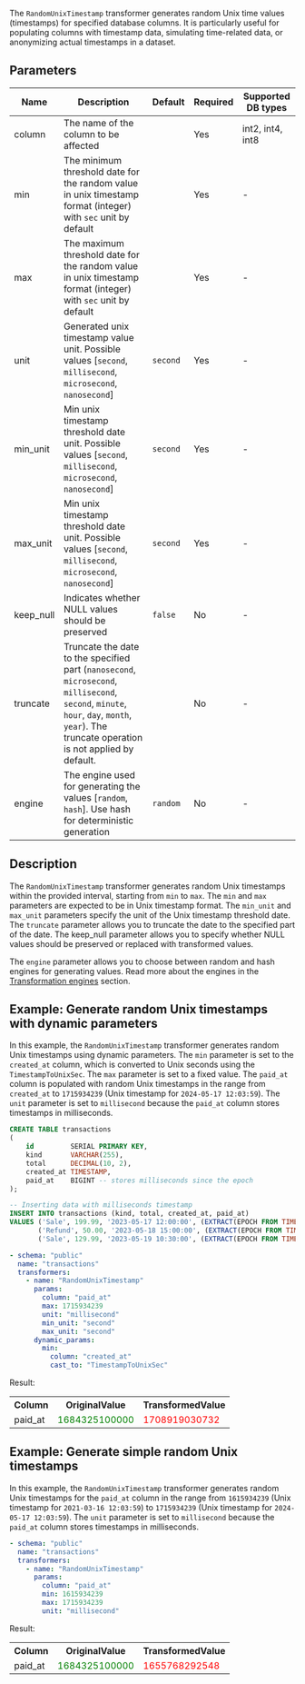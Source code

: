 The `RandomUnixTimestamp` transformer generates random Unix time values (timestamps) for specified database columns. It
is
particularly useful for populating columns with timestamp data, simulating time-related data, or anonymizing actual
timestamps in a dataset.

## Parameters

| Name      | Description                                                                                                                                                                                 | Default  | Required | Supported DB types |
|-----------|---------------------------------------------------------------------------------------------------------------------------------------------------------------------------------------------|----------|----------|--------------------|
| column    | The name of the column to be affected                                                                                                                                                       |          | Yes      | int2, int4, int8   |
| min       | The minimum threshold date for the random value in unix timestamp format (integer) with `sec` unit by default                                                                               |          | Yes      | -                  |
| max       | The maximum threshold date for the random value in unix timestamp format (integer) with `sec` unit by default                                                                               |          | Yes      | -                  |
| unit      | Generated unix timestamp value unit. Possible values [`second`, `millisecond`, `microsecond`, `nanosecond`]                                                                                 | `second` | Yes      | -                  |
| min_unit  | Min unix timestamp threshold date unit. Possible values [`second`, `millisecond`, `microsecond`, `nanosecond`]                                                                              | `second` | Yes      | -                  |
| max_unit  | Min unix timestamp threshold date unit. Possible values [`second`, `millisecond`, `microsecond`, `nanosecond`]                                                                              | `second` | Yes      | -                  |
| keep_null | Indicates whether NULL values should be preserved                                                                                                                                           | `false`  | No       | -                  |
| truncate  | Truncate the date to the specified part (`nanosecond`, `microsecond`, `millisecond`, `second`, `minute`, `hour`, `day`, `month`, `year`). The truncate operation is not applied by default. |          | No       | -                  |
| engine    | The engine used for generating the values [`random`, `hash`]. Use hash for deterministic generation                                                                                         | `random` | No       | -                  |

## Description

The `RandomUnixTimestamp` transformer generates random Unix timestamps within the provided interval, starting from `min`
to `max`. The `min` and `max` parameters are expected to be in Unix timestamp format. The `min_unit` and `max_unit`
parameters specify the unit of the Unix timestamp threshold date. The `truncate` parameter allows you to truncate the
date to the specified part of the date. The keep_null parameter allows you to specify whether NULL values should be
preserved or replaced with transformed values.

The `engine` parameter allows you to choose between random and hash engines for generating values. Read more about the
engines in the [Transformation engines](../transformation_engines.md) section.

## Example: Generate random Unix timestamps with dynamic parameters

In this example, the `RandomUnixTimestamp` transformer generates random Unix timestamps using dynamic parameters. The
`min` parameter is set to the `created_at` column, which is converted to Unix seconds using the `TimestampToUnixSec`.
The `max` parameter is set to a fixed value. The `paid_at` column is populated with random Unix timestamps in the
range from `created_at` to `1715934239` (Unix timestamp for `2024-05-17 12:03:59`). The `unit` parameter is set to
`millisecond` because the `paid_at` column stores timestamps in milliseconds.

```sql
CREATE TABLE transactions
(
    id         SERIAL PRIMARY KEY,
    kind       VARCHAR(255),
    total      DECIMAL(10, 2),
    created_at TIMESTAMP,
    paid_at    BIGINT -- stores milliseconds since the epoch
);

-- Inserting data with milliseconds timestamp
INSERT INTO transactions (kind, total, created_at, paid_at)
VALUES ('Sale', 199.99, '2023-05-17 12:00:00', (EXTRACT(EPOCH FROM TIMESTAMP '2023-05-17 12:05:00') * 1000)),
       ('Refund', 50.00, '2023-05-18 15:00:00', (EXTRACT(EPOCH FROM TIMESTAMP '2023-05-18 15:10:00') * 1000)),
       ('Sale', 129.99, '2023-05-19 10:30:00', (EXTRACT(EPOCH FROM TIMESTAMP '2023-05-19 10:35:00') * 1000));
```

```yaml title="RandomUnixTimestamp transformer example"
- schema: "public"
  name: "transactions"
  transformers:
    - name: "RandomUnixTimestamp"
      params:
        column: "paid_at"
        max: 1715934239
        unit: "millisecond"
        min_unit: "second"
        max_unit: "second"
      dynamic_params:
        min:
          column: "created_at"
          cast_to: "TimestampToUnixSec"
```

Result:

<table>
<tr>
<th>Column</th><th>OriginalValue</th><th>TransformedValue</th>
</tr>
<tr>
<td>paid_at</td><td><span style="color:green">1684325100000</span></td><td><span style="color:red">1708919030732</span></td>
</tr>
</table>

## Example: Generate simple random Unix timestamps

In this example, the `RandomUnixTimestamp` transformer generates random Unix timestamps for the `paid_at` column in the
range from `1615934239` (Unix timestamp for `2021-03-16 12:03:59`) to `1715934239` (Unix timestamp
for `2024-05-17 12:03:59`). The `unit` parameter is set to `millisecond` because the `paid_at` column stores timestamps
in milliseconds.

``` yaml
- schema: "public"
  name: "transactions"
  transformers:
    - name: "RandomUnixTimestamp"
      params:
        column: "paid_at"
        min: 1615934239
        max: 1715934239
        unit: "millisecond"
```

Result:

<table>
<tr>
<th>Column</th><th>OriginalValue</th><th>TransformedValue</th>
</tr>
<tr>
<td>paid_at</td><td><span style="color:green">1684325100000</span></td><td><span style="color:red">1655768292548</span></td>
</tr>
</table>
